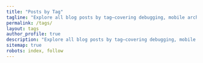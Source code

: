```yaml
---
title: "Posts by Tag"
tagline: "Explore all blog posts by tag—covering debugging, mobile architecture, system design, and engineering leadership topics."
permalink: /tags/
layout: tags
author_profile: true
description: "Explore all blog posts by tag—covering debugging, mobile architecture, system design, and engineering leadership topics."
sitemap: true
robots: index, follow
---
```

